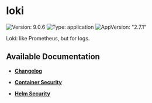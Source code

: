 # loki

![Version: 9.0.6](https://img.shields.io/badge/Version-9.0.6-informational?style=flat-square) ![Type: application](https://img.shields.io/badge/Type-application-informational?style=flat-square) ![AppVersion: "2.7.1"](https://img.shields.io/badge/AppVersion-"2.7.1"-informational?style=flat-square)

Loki: like Prometheus, but for logs.

## Available Documentation

- [**Changelog**](CHANGELOG)

- [**Container Security**](container-security)

- [**Helm Security**](helm-security)

